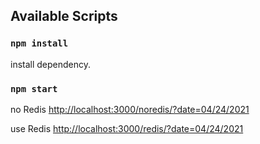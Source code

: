 
## Available Scripts
### `npm install`
install dependency.

### `npm start`
no Redis [http://localhost:3000/noredis/?date=04/24/2021](http://localhost:3000/noredis/?date=04/24/2021)

use Redis [http://localhost:3000/redis/?date=04/24/2021](http://localhost:3000/redis/?date=04/24/2021)